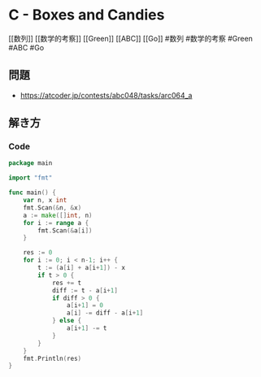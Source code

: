 # C - Boxes and Candies
[[数列]] [[数学的考察]] [[Green]] [[ABC]] [[Go]]
#数列 #数学的考察 #Green #ABC #Go 

## 問題
- https://atcoder.jp/contests/abc048/tasks/arc064_a

## 解き方
### Code
```go
package main

import "fmt"

func main() {
	var n, x int
	fmt.Scan(&n, &x)
	a := make([]int, n)
	for i := range a {
		fmt.Scan(&a[i])
	}

	res := 0
	for i := 0; i < n-1; i++ {
		t := (a[i] + a[i+1]) - x
		if t > 0 {
			res += t
			diff := t - a[i+1]
			if diff > 0 {
				a[i+1] = 0
				a[i] -= diff - a[i+1]
			} else {
				a[i+1] -= t
			}
		}
	}
	fmt.Println(res)
}
```